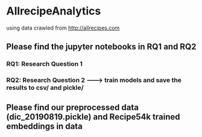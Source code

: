 # AllrecipeAnalytics
using data crawled from http://allrecipes.com

## Please find the jupyter notebooks in RQ1 and RQ2
### RQ1: Research Question 1
### RQ2: Research Question 2 ---> train models and save the results to csv/ and pickle/

## Please find our preprocessed data (dic_20190819.pickle) and Recipe54k trained embeddings in data